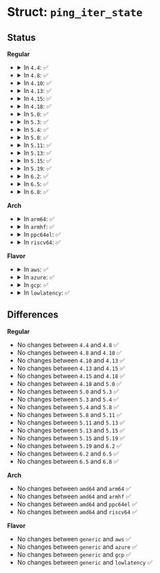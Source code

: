 # Struct: <code>ping_iter_state</code>

## Status
<b>Regular</b>
<ul>
<li>
<details>
<summary>In <code>4.4</code>: ✅</summary>

```c
struct ping_iter_state {
    struct seq_net_private p;
    int bucket;
    sa_family_t family;
};
```
</details>
</li>
<li>
<details>
<summary>In <code>4.8</code>: ✅</summary>

```c
struct ping_iter_state {
    struct seq_net_private p;
    int bucket;
    sa_family_t family;
};
```
</details>
</li>
<li>
<details>
<summary>In <code>4.10</code>: ✅</summary>

```c
struct ping_iter_state {
    struct seq_net_private p;
    int bucket;
    sa_family_t family;
};
```
</details>
</li>
<li>
<details>
<summary>In <code>4.13</code>: ✅</summary>

```c
struct ping_iter_state {
    struct seq_net_private p;
    int bucket;
    sa_family_t family;
};
```
</details>
</li>
<li>
<details>
<summary>In <code>4.15</code>: ✅</summary>

```c
struct ping_iter_state {
    struct seq_net_private p;
    int bucket;
    sa_family_t family;
};
```
</details>
</li>
<li>
<details>
<summary>In <code>4.18</code>: ✅</summary>

```c
struct ping_iter_state {
    struct seq_net_private p;
    int bucket;
    sa_family_t family;
};
```
</details>
</li>
<li>
<details>
<summary>In <code>5.0</code>: ✅</summary>

```c
struct ping_iter_state {
    struct seq_net_private p;
    int bucket;
    sa_family_t family;
};
```
</details>
</li>
<li>
<details>
<summary>In <code>5.3</code>: ✅</summary>

```c
struct ping_iter_state {
    struct seq_net_private p;
    int bucket;
    sa_family_t family;
};
```
</details>
</li>
<li>
<details>
<summary>In <code>5.4</code>: ✅</summary>

```c
struct ping_iter_state {
    struct seq_net_private p;
    int bucket;
    sa_family_t family;
};
```
</details>
</li>
<li>
<details>
<summary>In <code>5.8</code>: ✅</summary>

```c
struct ping_iter_state {
    struct seq_net_private p;
    int bucket;
    sa_family_t family;
};
```
</details>
</li>
<li>
<details>
<summary>In <code>5.11</code>: ✅</summary>

```c
struct ping_iter_state {
    struct seq_net_private p;
    int bucket;
    sa_family_t family;
};
```
</details>
</li>
<li>
<details>
<summary>In <code>5.13</code>: ✅</summary>

```c
struct ping_iter_state {
    struct seq_net_private p;
    int bucket;
    sa_family_t family;
};
```
</details>
</li>
<li>
<details>
<summary>In <code>5.15</code>: ✅</summary>

```c
struct ping_iter_state {
    struct seq_net_private p;
    int bucket;
    sa_family_t family;
};
```
</details>
</li>
<li>
<details>
<summary>In <code>5.19</code>: ✅</summary>

```c
struct ping_iter_state {
    struct seq_net_private p;
    int bucket;
    sa_family_t family;
};
```
</details>
</li>
<li>
<details>
<summary>In <code>6.2</code>: ✅</summary>

```c
struct ping_iter_state {
    struct seq_net_private p;
    int bucket;
    sa_family_t family;
};
```
</details>
</li>
<li>
<details>
<summary>In <code>6.5</code>: ✅</summary>

```c
struct ping_iter_state {
    struct seq_net_private p;
    int bucket;
    sa_family_t family;
};
```
</details>
</li>
<li>
<details>
<summary>In <code>6.8</code>: ✅</summary>

```c
struct ping_iter_state {
    struct seq_net_private p;
    int bucket;
    sa_family_t family;
};
```
</details>
</li>
</ul>
<b>Arch</b>
<ul>
<li>
<details>
<summary>In <code>arm64</code>: ✅</summary>

```c
struct ping_iter_state {
    struct seq_net_private p;
    int bucket;
    sa_family_t family;
};
```
</details>
</li>
<li>
<details>
<summary>In <code>armhf</code>: ✅</summary>

```c
struct ping_iter_state {
    struct seq_net_private p;
    int bucket;
    sa_family_t family;
};
```
</details>
</li>
<li>
<details>
<summary>In <code>ppc64el</code>: ✅</summary>

```c
struct ping_iter_state {
    struct seq_net_private p;
    int bucket;
    sa_family_t family;
};
```
</details>
</li>
<li>
<details>
<summary>In <code>riscv64</code>: ✅</summary>

```c
struct ping_iter_state {
    struct seq_net_private p;
    int bucket;
    sa_family_t family;
};
```
</details>
</li>
</ul>
<b>Flavor</b>
<ul>
<li>
<details>
<summary>In <code>aws</code>: ✅</summary>

```c
struct ping_iter_state {
    struct seq_net_private p;
    int bucket;
    sa_family_t family;
};
```
</details>
</li>
<li>
<details>
<summary>In <code>azure</code>: ✅</summary>

```c
struct ping_iter_state {
    struct seq_net_private p;
    int bucket;
    sa_family_t family;
};
```
</details>
</li>
<li>
<details>
<summary>In <code>gcp</code>: ✅</summary>

```c
struct ping_iter_state {
    struct seq_net_private p;
    int bucket;
    sa_family_t family;
};
```
</details>
</li>
<li>
<details>
<summary>In <code>lowlatency</code>: ✅</summary>

```c
struct ping_iter_state {
    struct seq_net_private p;
    int bucket;
    sa_family_t family;
};
```
</details>
</li>
</ul>

## Differences
<b>Regular</b>
<ul>
<li>
No changes between <code>4.4</code> and <code>4.8</code> ✅
</li>
<li>
No changes between <code>4.8</code> and <code>4.10</code> ✅
</li>
<li>
No changes between <code>4.10</code> and <code>4.13</code> ✅
</li>
<li>
No changes between <code>4.13</code> and <code>4.15</code> ✅
</li>
<li>
No changes between <code>4.15</code> and <code>4.18</code> ✅
</li>
<li>
No changes between <code>4.18</code> and <code>5.0</code> ✅
</li>
<li>
No changes between <code>5.0</code> and <code>5.3</code> ✅
</li>
<li>
No changes between <code>5.3</code> and <code>5.4</code> ✅
</li>
<li>
No changes between <code>5.4</code> and <code>5.8</code> ✅
</li>
<li>
No changes between <code>5.8</code> and <code>5.11</code> ✅
</li>
<li>
No changes between <code>5.11</code> and <code>5.13</code> ✅
</li>
<li>
No changes between <code>5.13</code> and <code>5.15</code> ✅
</li>
<li>
No changes between <code>5.15</code> and <code>5.19</code> ✅
</li>
<li>
No changes between <code>5.19</code> and <code>6.2</code> ✅
</li>
<li>
No changes between <code>6.2</code> and <code>6.5</code> ✅
</li>
<li>
No changes between <code>6.5</code> and <code>6.8</code> ✅
</li>
</ul>
<b>Arch</b>
<ul>
<li>
No changes between <code>amd64</code> and <code>arm64</code> ✅
</li>
<li>
No changes between <code>amd64</code> and <code>armhf</code> ✅
</li>
<li>
No changes between <code>amd64</code> and <code>ppc64el</code> ✅
</li>
<li>
No changes between <code>amd64</code> and <code>riscv64</code> ✅
</li>
</ul>
<b>Flavor</b>
<ul>
<li>
No changes between <code>generic</code> and <code>aws</code> ✅
</li>
<li>
No changes between <code>generic</code> and <code>azure</code> ✅
</li>
<li>
No changes between <code>generic</code> and <code>gcp</code> ✅
</li>
<li>
No changes between <code>generic</code> and <code>lowlatency</code> ✅
</li>
</ul>
